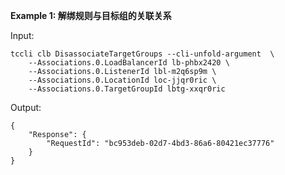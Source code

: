 **Example 1: 解绑规则与目标组的关联关系**



Input: 

```
tccli clb DisassociateTargetGroups --cli-unfold-argument  \
    --Associations.0.LoadBalancerId lb-phbx2420 \
    --Associations.0.ListenerId lbl-m2q6sp9m \
    --Associations.0.LocationId loc-jjqr0ric \
    --Associations.0.TargetGroupId lbtg-xxqr0ric
```

Output: 
```
{
    "Response": {
        "RequestId": "bc953deb-02d7-4bd3-86a6-80421ec37776"
    }
}
```

